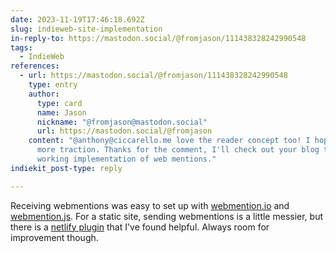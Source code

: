 ```yaml
---
date: 2023-11-19T17:46:18.692Z
slug: indieweb-site-implementation
in-reply-to: https://mastodon.social/@fromjason/111438328242990548
tags:
  - IndieWeb
references:
  - url: https://mastodon.social/@fromjason/111438328242990548
    type: entry
    author:
      type: card
      name: Jason
      nickname: "@fromjason@mastodon.social"
      url: https://mastodon.social/@fromjason
    content: "@anthony@ciccarello.me love the reader concept too! I hope it gains
      more traction. Thanks for the comment, I'll check out your blog to see a
      working implementation of web mentions."
indiekit_post-type: reply

---
```


Receiving webmentions was easy to set up with [webmention.io](https://webmention.io/) and [webmention.js](https://mastodon.social/@fromjason/111438328242990548). For a static site, sending webmentions is a little messier, but there is a [netlify plugin](https://github.com/CodeFoodPixels/netlify-plugin-webmentions) that I've found helpful. Always room for improvement though.


